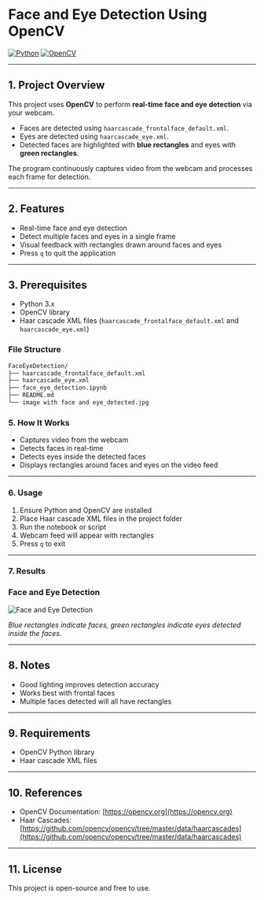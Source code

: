 # Face and Eye Detection Using OpenCV

[![Python](https://img.shields.io/badge/Python-3.9+-blue.svg)](https://www.python.org/)
[![OpenCV](https://img.shields.io/badge/OpenCV-4.x-orange.svg)](https://opencv.org/)

---

## 1. Project Overview
This project uses **OpenCV** to perform **real-time face and eye detection** via your webcam.  

- Faces are detected using `haarcascade_frontalface_default.xml`.  
- Eyes are detected using `haarcascade_eye.xml`.  
- Detected faces are highlighted with **blue rectangles** and eyes with **green rectangles**.  

The program continuously captures video from the webcam and processes each frame for detection.

---

## 2. Features
- Real-time face and eye detection  
- Detect multiple faces and eyes in a single frame  
- Visual feedback with rectangles drawn around faces and eyes  
- Press `q` to quit the application  

---

## 3. Prerequisites
- Python 3.x  
- OpenCV library  
- Haar cascade XML files (`haarcascade_frontalface_default.xml` and `haarcascade_eye.xml`)  

### File Structure
```bash
FaceEyeDetection/
├── haarcascade_frontalface_default.xml
├── haarcascade_eye.xml
├── face_eye_detection.ipynb
├── README.md
└── image with face and eye_detected.jpg
```

### 5. How It Works
- Captures video from the webcam  
- Detects faces in real-time  
- Detects eyes inside the detected faces  
- Displays rectangles around faces and eyes on the video feed  

---

### 6. Usage
1. Ensure Python and OpenCV are installed  
2. Place Haar cascade XML files in the project folder  
3. Run the notebook or script  
4. Webcam feed will appear with rectangles  
5. Press `q` to exit  

---

### 7. Results

### Face and Eye Detection
![Face and Eye Detection](https://preview.redd.it/vl8nmx8drhh31.jpg?width=320&crop=smart&auto=webp&s=f1fa8c4bd5927612d88c6ff52bc1178804a2aad0)  

*Blue rectangles indicate faces, green rectangles indicate eyes detected inside the faces.*

---

## 8. Notes
- Good lighting improves detection accuracy  
- Works best with frontal faces  
- Multiple faces detected will all have rectangles  

---

## 9. Requirements
- OpenCV Python library  
- Haar cascade XML files  

---

## 10. References
- OpenCV Documentation: [https://opencv.org](https://opencv.org)  
- Haar Cascades: [https://github.com/opencv/opencv/tree/master/data/haarcascades](https://github.com/opencv/opencv/tree/master/data/haarcascades)  

---

## 11. License
This project is open-source and free to use.
